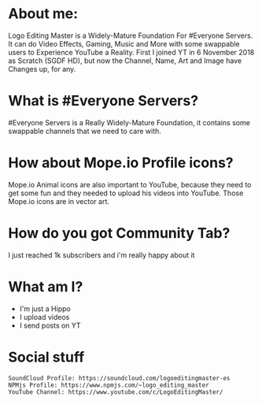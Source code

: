 # About me:
Logo Editing Master is a Widely-Mature Foundation For #Everyone Servers. It can do Video Effects, Gaming, Music and More with some swappable users to Experience YouTube a Reality.
First I joined YT in 6 November 2018 as Scratch (SGDF HD), but now the Channel, Name, Art and Image have Changes up, for any.

# What is #Everyone Servers?
#Everyone Servers is a Really Widely-Mature Foundation, it contains some swappable channels that we need to care with. 

# How about Mope.io Profile icons?
Mope.io Animal icons are also important to YouTube, because they need to get some fun and they needed to upload his videos into YouTube. Those Mope.io icons are in vector art.

# How do you got Community Tab?
I just reached 1k subscribers and i'm really happy about it

# What am I?
- I'm just a Hippo
- I upload videos
- I send posts on YT

# Social stuff
    SoundCloud Profile: https://soundcloud.com/logoeditingmaster-es
    NPMjs Profile: https://www.npmjs.com/~logo_editing_master
    YouTube Channel: https://www.youtube.com/c/LogoEditingMaster/
